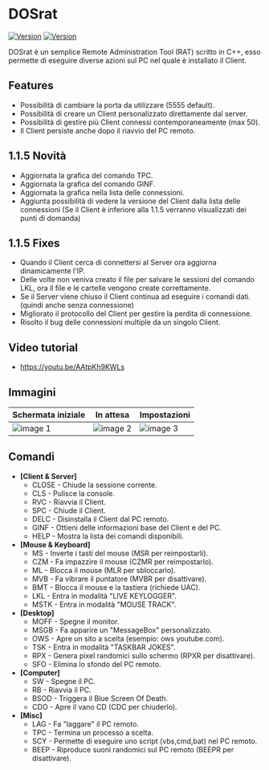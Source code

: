 # DOSrat

[![Version](https://img.shields.io/github/v/tag/Criper98/DOSrat?color=10&label=Versione)]()
[![Version](https://img.shields.io/badge/OS-Windows-orange)]()

DOSrat è un semplice Remote Administration Tool (RAT) scritto in C++, esso permette di eseguire diverse azioni sul PC nel quale è installato il Client.

## Features

- Possibilità di cambiare la porta da utilizzare (5555 default).
- Possibilità di creare un Client personalizzato direttamente dal server.
- Possibilità di gestire più Client connessi contemporaneamente (max 50).
- Il Client persiste anche dopo il riavvio del PC remoto.

## 1.1.5 Novità

- Aggiornata la grafica del comando TPC.
- Aggiornata la grafica del comando GINF.
- Aggiornata la grafica nella lista delle connessioni.
- Aggiunta possibilità di vedere la versione del Client dalla lista delle connessioni (Se il Client è inferiore alla 1.1.5 verranno visualizzati dei punti di domanda)

## 1.1.5 Fixes

- Quando il Client cerca di connettersi al Server ora aggiorna dinamicamente l'IP.
- Delle volte non veniva creato il file per salvare le sessioni del comando LKL, ora il file e le cartelle vengono create correttamente.
- Se il Server viene chiuso il Client continua ad eseguire i comandi dati. (quindi anche senza connessione)
- Migliorato il protocollo del Client per gestire la perdita di connessione.
- Risolto il bug delle connessioni multiple da un singolo Client.

## Video tutorial

- https://youtu.be/AAtpKh9KWLs

## Immagini
|Schermata iniziale |In attesa |Impostazioni |
|-------------------|----------|-------------|
|![image 1](https://i.ibb.co/ZMhGgkY/1.png)|![image 2](https://i.ibb.co/XX4YKgm/2.png)|![image 3](https://i.ibb.co/fFSMDf2/3.png)|

## Comandi

- **[Client & Server]**
  - CLOSE    - Chiude la sessione corrente.
  - CLS      - Pulisce la console.
  - RVC      - Riavvia il Client.
  - SPC      - Chiude il Client.
  - DELC     - Disinstalla il Client dal PC remoto.
  - GINF     - Ottieni delle informazioni base del Client e del PC.
  - HELP     - Mostra la lista dei comandi disponibili.
- **[Mouse & Keyboard]**
  - MS       - Inverte i tasti del mouse (MSR per reimpostarli).
  - CZM      - Fa impazzire il mouse (CZMR per reimpostarlo).
  - ML       - Blocca il mouse (MLR per sbloccarlo).
  - MVB      - Fa vibrare il puntatore (MVBR per disattivare).
  - BMT      - Blocca il mouse e la tastiera (richiede UAC).
  - LKL      - Entra in modalità "LIVE KEYLOGGER".
  - MSTK     - Entra in modalità "MOUSE TRACK".
- **[Desktop]**
  - MOFF     - Spegne il monitor.
  - MSGB     - Fa apparire un "MessageBox" personalizzato.
  - OWS      - Apre un sito a scelta (esempio: ows youtube.com).
  - TSK      - Entra in modalità "TASKBAR JOKES".
  - RPX      - Genera pixel randomici sullo schermo (RPXR per disattivare).
  - SFO      - Elimina lo sfondo del PC remoto.
- **[Computer]**
  - SW       - Spegne il PC.
  - RB       - Riavvia il PC.
  - BSOD     - Triggera il Blue Screen Of Death.
  - CDO      - Apre il vano CD (CDC per chiuderlo).
- **[Misc]**
  - LAG      - Fa "laggare" il PC remoto.
  - TPC      - Termina un processo a scelta.
  - SCY      - Permette di eseguire uno script (vbs,cmd,bat) nel PC remoto.
  - BEEP     - Riproduce suoni randomici sul PC remoto (BEEPR per disattivare).
